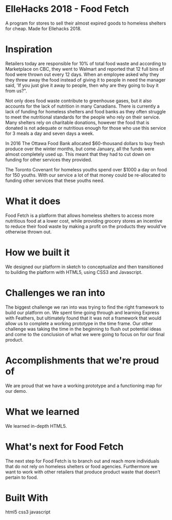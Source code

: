 # ElleHacks 2018 - Food Fetch

A program for stores to sell their almost expired goods to homeless shelters for cheap. Made for Ellehacks 2018.

# Inspiration
Retailers today are responsible for 10% of total food waste and according to Marketplace on CBC, they went to Walmart and reported that 12 full bins of food were thrown out every 12 days. When an employee asked why they they threw away the food instead of giving it to people in need the manager said, 'If you just give it away to people, then why are they going to buy it from us?".

Not only does food waste contribute to greenhouse gases, but it also accounts for the lack of nutrition in many Canadians. There is currently a lack of funding for homeless shelters and food banks as they often struggle to meet the nutritional standards for the people who rely on their service. Many shelters rely on charitable donations, however the food that is donated is not adequate or nutritious enough for those who use this service for 3 meals a day and seven days a week.

In 2016 The Ottawa Food Bank allocated $60-thousand dollars to buy fresh produce over the winter months, but come January, all the funds were almost completely used up. This meant that they had to cut down on funding for other services they provided.

The Toronto Covenant for homeless youths spend over $1000 a day on food for 150 youths. With our service a lot of that money could be re-allocated to funding other services that these youths need.

# What it does
Food Fetch is a platform that allows homeless shelters to access more nutritious food at a lower cost, while providing grocery stores an incentive to reduce their food waste by making a profit on the products they would’ve otherwise thrown out.

# How we built it
We designed our platform in sketch to conceptualize and then transitioned to building the platform with HTML5, using CSS3 and Javascript.

# Challenges we ran into
The biggest challenge we ran into was trying to find the right framework to build our platform on. We spent time going through and learning Express with Feathers, but ultimately found that it was not a framework that would allow us to complete a working prototype in the time frame. Our other challenge was taking the time in the beginning to flush out potential ideas and come to the conclusion of what we were going to focus on for our final product.

# Accomplishments that we're proud of
We are proud that we have a working prototype and a functioning map for our demo.

# What we learned
We learned in-depth HTML5.

# What's next for Food Fetch
The next step for Food Fetch is to branch out and reach more individuals that do not rely on homeless shelters or food agencies. Furthermore we want to work with other retailers that produce product waste that doesn’t pertain to food.

# Built With
html5
css3
javascript
